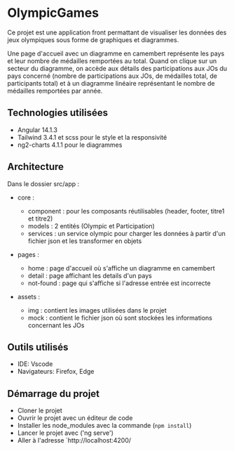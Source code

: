 # OlympicGames

Ce projet est une application front permattant de visualiser les données des jeux olympiques sous forme de graphiques et diagrammes.

Une page d'accueil avec un diagramme en camembert représente les pays et leur nombre de médailles remportées au total.
Quand on clique sur un secteur du diagramme, on accède aux détails des participations aux JOs du pays concerné (nombre de participations aux JOs, de médailles total, de participants total) 
et à un diagramme linéaire représentant le nombre de médailles remportées par année.


## Technologies utilisées

- Angular 14.1.3
- Tailwind 3.4.1 et scss pour le style et la responsivité
- ng2-charts 4.1.1 pour le diagrammes

## Architecture

Dans le dossier src/app :
- core :
  - component : pour les composants réutilisables (header, footer, titre1 et titre2)
  - models : 2 entités (Olympic et Participation)
  - services : un service olympic pour charger les données à partir d'un fichier json et les transformer en objets
  
- pages :
  -  home : page d'accueil où s'affiche un diagramme en camembert
  -  detail : page affichant les details d'un pays
  -  not-found : page qui s'affiche si l'adresse entrée est incorrecte

- assets :
    - img : contient les images utilisées dans le projet
  - mock : contient le fichier json où sont stockées les informations concernant les JOs


## Outils utilisés

- IDE: Vscode
- Navigateurs: Firefox, Edge


## Démarrage du projet

- Cloner le projet
- Ouvrir le projet avec un éditeur de code
- Installer les node_modules avec la commande (`npm install`)
- Lancer le projet avec ('ng serve')
- Aller à l'adresse `http://localhost:4200/




